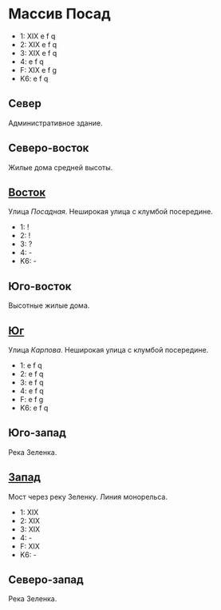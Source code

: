 # Массив Посад

* 1:    XIX e   f   q
* 2:    XIX e   f   q
* 3:    XIX e   f   q
* 4:    e   f   q
* F:    XIX
        e   f   g
* K6:   e   f   q

## Север

Административное здание.

## Северо-восток

Жилые дома средней высоты.

## [Восток](./10550045.md)

Улица *Посадная*.
Неширокая улица с клумбой посередине.

* 1:    !
* 2:    !
* 3:    ?
* 4:    -
* K6:   -

## Юго-восток

Высотные жилые дома.

## [Юг](./540050.md)

Улица *Карпова*.
Неширокая улица с клумбой посередине.

* 1:    e   f   q
* 2:    e   f   q
* 3:    e   f   q
* 4:    e   f   q
* F:    e   f   g
* K6:   e   f   q

## Юго-запад

Река Зеленка.

## [Запад](./530045.md)

Мост через реку Зеленку.
Линия монорельса.

* 1:    XIX
* 2:    XIX
* 3:    XIX
* 4:    -
* F:    XIX
* K6:   -

## Северо-запад

Река Зеленка.
